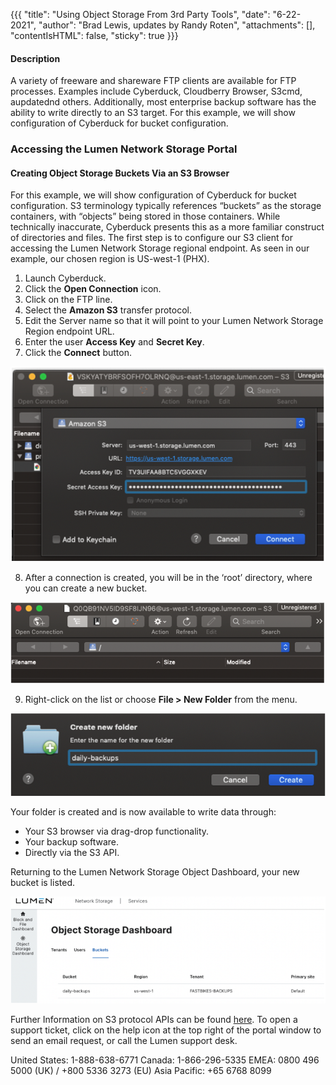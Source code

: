 {{{
  "title": "Using Object Storage From 3rd Party Tools",
  "date": "6-22-2021",
  "author": "Brad Lewis, updates by Randy Roten",
  "attachments": [],
  "contentIsHTML": false,
  "sticky": true
}}}
#### Description
A variety of freeware and shareware FTP clients are available for FTP processes. Examples include Cyberduck, Cloudberry Browser, S3cmd, aupdatednd others. Additionally, most enterprise backup software has the ability to write directly to an S3 target. For this example, we will show configuration of Cyberduck for bucket configuration. 

### Accessing the Lumen Network Storage Portal
#### Creating Object Storage Buckets Via an S3 Browser
For this example, we will show configuration of Cyberduck for bucket configuration.
S3 terminology typically references “buckets” as the storage containers, with “objects” being stored in those containers. While technically inaccurate, Cyberduck presents this as a more familiar construct of directories and files. The first step is to configure our S3 client for accessing the Lumen Network Storage regional endpoint. As seen in our example, our chosen region is US-west-1 (PHX).
1. Launch Cyberduck.
2. Click the **Open Connection** icon. 
3. Click on the FTP line.
4. Select the **Amazon S3** transfer protocol. 
5. Edit the Server name so that it will point to your Lumen Network Storage Region endpoint URL.
6. Enter the user **Access Key** and **Secret Key**.
7. Click the **Connect** button. 

![Cyberduck login data entry dialog](../../images/LNS-OTNUG_051121/009_Cduck-data-entry-dialog.png)

8. After a connection is created, you will be in the ‘root’ directory, where you can create a new bucket.

![Cyberduck connection “root” directory](../../images/LNS-OTNUG_051121/010_Cduck“root”directory.png)

9. Right-click on the list or choose **File > New Folder** from the menu.

![Cyberduck Create New Folder dialog](../../images/LNS-OTNUG_051121/011_CduckCreateNewFolder.png)

Your folder is created and is now available to write data through: 
* Your S3 browser via drag-drop functionality.
* Your backup software.
* Directly via the S3 API.

Returning to the Lumen Network Storage Object Dashboard, your new bucket is listed.

![Lumen Network Storage Object Dashboard with the just-created new bucket listed, along with Region, Tenant, and Primary Site details](../../images/LNS-OTNUG_051121/012_LNS-ObjectDashboard.png)

Further Information on S3 protocol APIs can be found [here](https://docs.aws.amazon.com/AmazonS3/latest/API/Welcome.html).
To open a support ticket, click on the help icon at the top right of the portal window to send an email request, or call the Lumen support desk.

United States: 1-888-638-6771
Canada: 1-866-296-5335
EMEA: 0800 496 5000 (UK) / +800 5336 3273 (EU) 
Asia Pacific: +65 6768 8099
